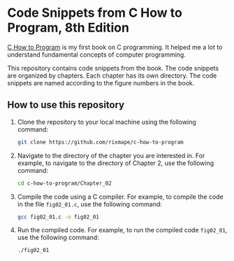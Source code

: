# Code Snippets from C How to Program, 8th Edition

[C How to Program](https://www.amazon.com/How-Program-8th-Paul-Deitel/dp/0133976890) is my first book on C programming. It helped me a lot to understand fundamental concepts of computer programming.

This repository contains code snippets from the book. The code snippets are organized by chapters. Each chapter has its own directory. The code snippets are named according to the figure numbers in the book.

## How to use this repository

1. Clone the repository to your local machine using the following command:

    ```bash
    git clone https://github.com/rixmape/c-how-to-program
    ```

2. Navigate to the directory of the chapter you are interested in. For example, to navigate to the directory of Chapter 2, use the following command:

    ```bash
    cd c-how-to-program/Chapter_02
    ```

3. Compile the code using a C compiler. For example, to compile the code in the file `fig02_01.c`, use the following command:

    ```bash
    gcc fig02_01.c -o fig02_01
    ```

4. Run the compiled code. For example, to run the compiled code `fig02_01`, use the following command:

    ```bash
    ./fig02_01
    ```

